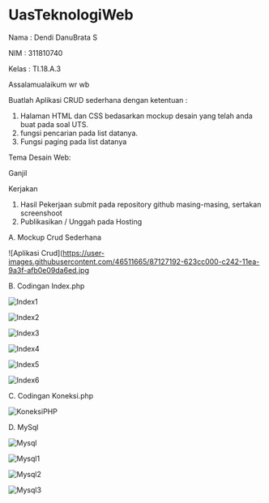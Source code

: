 # UasTeknologiWeb

Nama : Dendi DanuBrata S

NIM : 311810740

Kelas : TI.18.A.3

Assalamualaikum wr wb

Buatlah Aplikasi CRUD sederhana dengan ketentuan :

1. Halaman HTML dan CSS bedasarkan mockup desain yang telah anda buat pada soal UTS.
2. fungsi pencarian pada list datanya.
3. Fungsi paging pada list datanya

Tema Desain Web:

Ganjil

Kerjakan

1. Hasil Pekerjaan submit pada repository github masing-masing, sertakan screenshoot
2. Publikasikan / Unggah pada Hosting

A. Mockup Crud Sederhana

![Aplikasi Crud](https://user-images.githubusercontent.com/46511665/87127192-623cc000-c242-11ea-9a3f-afb0e09da6ed.jpg

B. Codingan Index.php

![Index1](https://user-images.githubusercontent.com/46511665/87127196-65d04700-c242-11ea-97fc-ff632a545cca.jpg)

![Index2](https://user-images.githubusercontent.com/46511665/87127199-6832a100-c242-11ea-91cb-e1eb6d5415aa.jpg)

![Index3](https://user-images.githubusercontent.com/46511665/87127204-6bc62800-c242-11ea-83eb-b408fe6fec4e.jpg)

![Index4](https://user-images.githubusercontent.com/46511665/87127218-72ed3600-c242-11ea-909e-cca6e0699824.jpg)

![Index5](https://user-images.githubusercontent.com/46511665/87127252-813b5200-c242-11ea-9f9e-5f1928c19efd.jpg)

![Index6](https://user-images.githubusercontent.com/46511665/87127266-85676f80-c242-11ea-9f11-1a34d3fd53f7.jpg)

C. Codingan Koneksi.php

![KoneksiPHP](https://user-images.githubusercontent.com/46511665/87127272-89938d00-c242-11ea-846c-b70ab6d69ef5.jpg)

D. MySql

![Mysql](https://user-images.githubusercontent.com/46511665/87127349-a203a780-c242-11ea-9b1a-003e692d845a.jpg)

![Mysql1](https://user-images.githubusercontent.com/46511665/87127361-a4fe9800-c242-11ea-91ec-1010dcdc811d.jpg)

![Mysql2](https://user-images.githubusercontent.com/46511665/87127367-a7f98880-c242-11ea-87a8-958ce71f0f41.jpg)

![Mysql3](https://user-images.githubusercontent.com/46511665/87127378-ab8d0f80-c242-11ea-9104-8bea2adae2e8.jpg)
